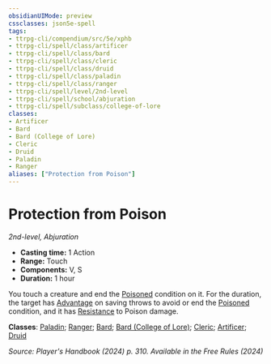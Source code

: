 ```yaml
---
obsidianUIMode: preview
cssclasses: json5e-spell
tags:
- ttrpg-cli/compendium/src/5e/xphb
- ttrpg-cli/spell/class/artificer
- ttrpg-cli/spell/class/bard
- ttrpg-cli/spell/class/cleric
- ttrpg-cli/spell/class/druid
- ttrpg-cli/spell/class/paladin
- ttrpg-cli/spell/class/ranger
- ttrpg-cli/spell/level/2nd-level
- ttrpg-cli/spell/school/abjuration
- ttrpg-cli/spell/subclass/college-of-lore
classes:
- Artificer
- Bard
- Bard (College of Lore)
- Cleric
- Druid
- Paladin
- Ranger
aliases: ["Protection from Poison"]
---
```

# Protection from Poison
*2nd-level, Abjuration*  


- **Casting time:** 1 Action
- **Range:** Touch
- **Components:** V, S
- **Duration:** 1 hour

You touch a creature and end the [Poisoned](Misc%20Files/CLI/rules/conditions.md#Poisoned) condition on it. For the duration, the target has [Advantage](Misc%20Files/CLI/rules/variant-rules/advantage-xphb.md) on saving throws to avoid or end the [Poisoned](Misc%20Files/CLI/rules/conditions.md#Poisoned) condition, and it has [Resistance](Misc%20Files/CLI/rules/variant-rules/resistance-xphb.md) to Poison damage.

**Classes**: [Paladin](Misc%20Files/CLI/compendium/lists/list-spells-classes-paladin.md); [Ranger](Misc%20Files/CLI/compendium/lists/list-spells-classes-ranger.md); [Bard](Misc%20Files/CLI/compendium/lists/list-spells-classes-bard.md); [Bard (College of Lore)](Misc%20Files/CLI/compendium/lists/list-spells-classes-bard-xphb-college-of-lore-xphb.md "subclass=XPHB;class=XPHB"); [Cleric](Misc%20Files/CLI/compendium/lists/list-spells-classes-cleric.md); [Artificer](Misc%20Files/CLI/compendium/lists/list-spells-classes-artificer.md); [Druid](Misc%20Files/CLI/compendium/lists/list-spells-classes-druid.md)

*Source: Player's Handbook (2024) p. 310. Available in the Free Rules (2024)*